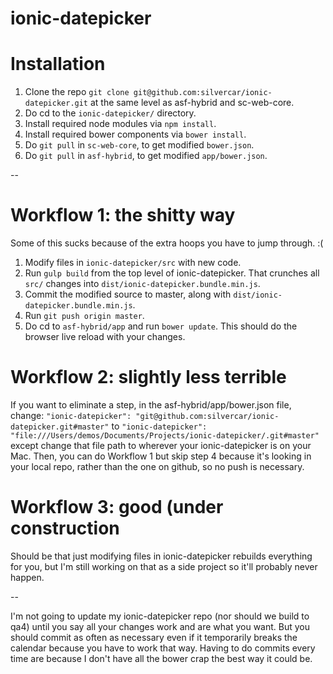 # ionic-datepicker

# Installation

1. Clone the repo `git clone git@github.com:silvercar/ionic-datepicker.git` at the same level as asf-hybrid and sc-web-core.
2. Do cd to the `ionic-datepicker/` directory.
3. Install required node modules via `npm install`.
4. Install required bower components via `bower install`.
5. Do `git pull` in `sc-web-core`, to get modified `bower.json`.
6. Do `git pull` in `asf-hybrid`, to get modified `app/bower.json`.

-- 

# Workflow 1: the shitty way

Some of this sucks because of the extra hoops you have to jump through.  :(

1. Modify files in `ionic-datepicker/src` with new code.
2. Run `gulp build` from the top level of ionic-datepicker. That crunches all `src/` changes into `dist/ionic-datepicker.bundle.min.js`.  
3. Commit the modified source to master, along with `dist/ionic-datepicker.bundle.min.js`.
4. Run `git push origin master`.
5. Do cd to `asf-hybrid/app` and run `bower update`. This should do the browser live reload with your changes.


# Workflow 2: slightly less terrible

If you want to eliminate a step, in the asf-hybrid/app/bower.json file, change:
```"ionic-datepicker": "git@github.com:silvercar/ionic-datepicker.git#master"```
to
```"ionic-datepicker": "file:///Users/demos/Documents/Projects/ionic-datepicker/.git#master"```
except change that file path to wherever your ionic-datepicker is on your Mac.  Then, you can do Workflow 1 but skip step 4 because it's looking in your local repo, rather than the one on github, so no push is necessary.


# Workflow 3: good (under construction

Should be that just modifying files in ionic-datepicker rebuilds everything for you, but I'm still working on that as a side project so it'll probably never happen.

-- 

I'm not going to update my ionic-datepicker repo (nor should we build to qa4) until you say all your changes work and are what you want.  But you should commit as often as necessary even if it temporarily breaks the calendar because you have to work that way.  Having to do commits every time are because I don't have all the bower crap the best way it could be.
